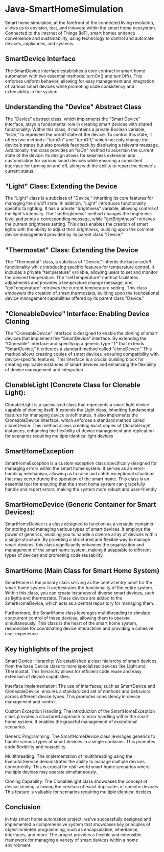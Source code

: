 # Java-SmartHomeSimulation

Smart home simulation, at the forefront of the connected living revolution, allows us to envision, test, and innovate within the smart home ecosystem.
Connected to the Internet of Things (IoT), smart homes enhance convenience and sustainability, using technology to control and automate devices, appliances, and systems.

## SmartDevice Interface

The SmartDevice interface establishes a core contract in smart home automation with two essential methods: turnOn() and turnOff(). This enforces uniform behavior, allowing for easy management and integration of various smart devices while promoting code consistency and extensibility in the system.

## Understanding the "Device" Abstract Class

The "Device" abstract class, which implements the "Smart Device" interface, plays a fundamental role in creating smart devices with shared functionality. Within this class, it maintains a private Boolean variable, "isOn," to represent the on/off state of the device. To control this state, it offers two methods: "turnOn" and "turnOff," which not only change the device's status but also provide feedback by displaying a relevant message. Additionally, the class provides an "isOn" method to ascertain the current state of the device. Its design allows for seamless extension and customization for various smart devices while ensuring a consistent interface for turning on and off, along with the ability to report the device's current status.

## "Light" Class: Extending the Device

The "Light" class is a subclass of "Device," inheriting its core features for managing the on/off state. In addition, "Light" introduces functionality specific to lighting. It has a private "brightness" variable, allowing control of the light's intensity. The "setBrightness" method changes the brightness level and prints a corresponding message, while "getBrightness" retrieves the current brightness setting. This class enables the creation of smart lights with the ability to adjust their brightness, building upon the common device management provided by its parent class "Device."


## "Thermostat" Class: Extending the Device

The "Thermostat" class, a subclass of "Device," inherits the basic on/off functionality while introducing specific features for temperature control. It includes a private "temperature" variable, allowing users to set and monitor the desired temperature. The "setTemperature" method facilitates adjustments and provides a temperature change message, and "getTemperature" retrieves the current temperature setting. This class empowers the creation of smart thermostats, building upon the foundational device management capabilities offered by its parent class "Device."


## "CloneableDevice" Interface: Enabling Device Cloning
The "CloneableDevice" interface is designed to enable the cloning of smart devices that implement the "SmartDevice" interface. By extending the "Cloneable" interface and specifying a generic type "T" that extends "SmartDevice," it enforces a standard method called "cloneDevice." This method allows creating copies of smart devices, ensuring compatibility with device-specific features. This interface is a crucial building block for creating replicable instances of smart devices and enhancing the flexibility of device management and integration.

## ClonableLight (Concrete Class for Clonable Light):
ClonableLight is a specialized class that represents a smart light device capable of cloning itself. It extends the Light class, inheriting fundamental features for managing device on/off states. It also implements the CloneableDevice<Light> interface, which enforces a standard method called cloneDevice. This method allows creating exact copies of ClonableLight instances, enhancing the flexibility of device management and replication for scenarios requiring multiple identical light devices

## SmartHomeException
SmartHomeException is a custom exception class specifically designed for managing errors within the smart home system. It serves as an error-handling mechanism, allowing us to raise and catch exceptional situations that may occur during the operation of the smart home. This class is an essential tool for ensuring that the smart home system can gracefully handle and report errors, making the system more robust and user-friendly

## SmartHomeDevice (Generic Container for Smart Devices):
SmartHomeDevice is a class designed to function as a versatile container for storing and managing various types of smart devices. It employs the power of generics, enabling you to handle a diverse array of devices within a single structure. By providing a structured and flexible way to manage smart devices, this class significantly enhances the organization and management of the smart home system, making it adaptable to different types of devices and promoting code reusability.

## SmartHome (Main Class for Smart Home System)
SmartHome is the primary class serving as the central entry point for the smart home system. It orchestrates the functionality of the entire system. Within this class, you can create instances of diverse smart devices, such as lights and thermostats. These devices are added to the SmartHomeDevice, which acts as a central repository for managing them.

Furthermore, the SmartHome class leverages multithreading to simulate concurrent control of these devices, allowing them to operate simultaneously. This class is the heart of the smart home system, responsible for coordinating device interactions and providing a cohesive user experience.

## Key highlights of the project


Smart Device Hierarchy: We established a clear hierarchy of smart devices, from the base Device class to more specialized devices like Light and Thermostat. This hierarchy allows for efficient code reuse and easy extension of device capabilities.

Interface Implementation: The use of interfaces, such as SmartDevice and CloneableDevice, ensures a standardized set of methods and behaviors across different device types. This promotes consistency in device management and control.

Custom Exception Handling: The introduction of the SmartHomeException class provides a structured approach to error handling within the smart home system. It enables the graceful management of exceptional scenarios.

Generic Programming: The SmartHomeDevice class leverages generics to handle various types of smart devices in a single container. This promotes code flexibility and reusability.

Multithreading: The implementation of multithreading using the ExecutorService demonstrates the ability to manage multiple devices concurrently. This is crucial for real-world smart home scenarios where multiple devices may operate simultaneously.

Cloning Capability: The ClonableLight class showcases the concept of device cloning, allowing the creation of exact duplicates of specific devices. This feature is valuable for scenarios requiring multiple identical devices.


## Conclusion
In this smart home automation project, we've successfully designed and implemented a comprehensive system that showcases key principles of object-oriented programming, such as encapsulation, inheritance, interfaces, and more. The project provides a flexible and extensible framework for managing a variety of smart devices within a home environment.



